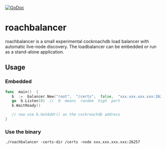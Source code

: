 
<a href="https://godoc.org/github.com/HeavyHorst/roachbalancer/balancer"><img src="https://img.shields.io/badge/api-reference-blue.svg?style=flat-square" alt="GoDoc"></a>


# roachbalancer
roachbalancer is a small experimental cockroachdb load balancer with automatic live-node discovery.
The loadbalancer can be embedded or run as a stand-alone application.

## Usage
 ### Embedded
 ```go
func  main()  {
	b  :=  balancer.New("root",  "/certs",  false,  "xxx.xxx.xxx.xxx:26257", "xxx.xxx.xxx.xxx:26257")
	go  b.Listen(0)  //  0  means  random  high  port
	b.WaitReady()

	// now use b.GetAddr() as the cockroachdb address
}
 ```

### Use the binary

```
./roachbalancer -certs-dir /certs -node xxx.xxx.xxx.xxx:26257
```
